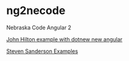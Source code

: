 # ng2necode
Nebraska Code Angular 2

[John Hilton example with dotnew new angular](https://jonhilton.net/2017/02/21/create-a-vs2017-angular-2-and-net-core-site-using-the-command-line/)

[Steven Sanderson Examples](https://jonhilton.net/2017/02/21/create-a-vs2017-angular-2-and-net-core-site-using-the-command-line/)


